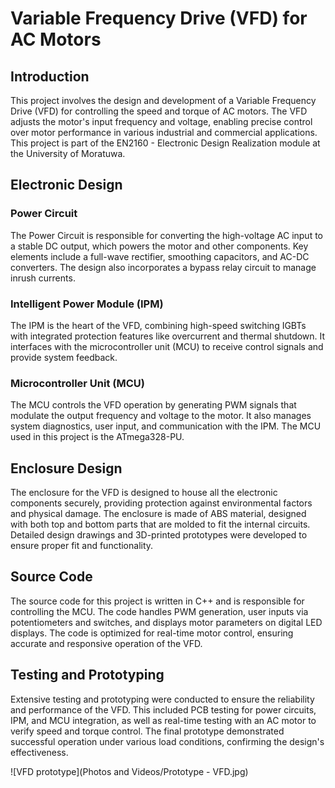 # Variable Frequency Drive (VFD) for AC Motors

## Introduction
This project involves the design and development of a Variable Frequency Drive (VFD) for controlling the speed and torque of AC motors. The VFD adjusts the motor's input frequency and voltage, enabling precise control over motor performance in various industrial and commercial applications. This project is part of the EN2160 - Electronic Design Realization module at the University of Moratuwa.

## Electronic Design
### Power Circuit
The Power Circuit is responsible for converting the high-voltage AC input to a stable DC output, which powers the motor and other components. Key elements include a full-wave rectifier, smoothing capacitors, and AC-DC converters. The design also incorporates a bypass relay circuit to manage inrush currents.

### Intelligent Power Module (IPM)
The IPM is the heart of the VFD, combining high-speed switching IGBTs with integrated protection features like overcurrent and thermal shutdown. It interfaces with the microcontroller unit (MCU) to receive control signals and provide system feedback.

### Microcontroller Unit (MCU)
The MCU controls the VFD operation by generating PWM signals that modulate the output frequency and voltage to the motor. It also manages system diagnostics, user input, and communication with the IPM. The MCU used in this project is the ATmega328-PU.

## Enclosure Design
The enclosure for the VFD is designed to house all the electronic components securely, providing protection against environmental factors and physical damage. The enclosure is made of ABS material, designed with both top and bottom parts that are molded to fit the internal circuits. Detailed design drawings and 3D-printed prototypes were developed to ensure proper fit and functionality.

## Source Code
The source code for this project is written in C++ and is responsible for controlling the MCU. The code handles PWM generation, user inputs via potentiometers and switches, and displays motor parameters on digital LED displays. The code is optimized for real-time motor control, ensuring accurate and responsive operation of the VFD.

## Testing and Prototyping
Extensive testing and prototyping were conducted to ensure the reliability and performance of the VFD. This included PCB testing for power circuits, IPM, and MCU integration, as well as real-time testing with an AC motor to verify speed and torque control. The final prototype demonstrated successful operation under various load conditions, confirming the design's effectiveness.

![VFD prototype](Photos and Videos/Prototype - VFD.jpg)
